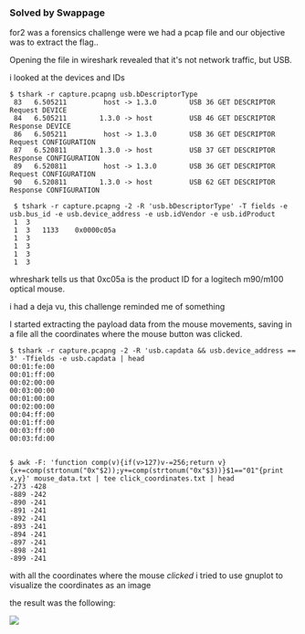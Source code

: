 ### Solved by Swappage

for2 was a forensics challenge were we had a pcap file and our objective was to extract the flag..

Opening the file in wireshark revealed that it's not network traffic, but USB.

i looked at the devices and IDs

    $ tshark -r capture.pcapng usb.bDescriptorType
     83   6.505211         host -> 1.3.0        USB 36 GET DESCRIPTOR Request DEVICE
     84   6.505211        1.3.0 -> host         USB 46 GET DESCRIPTOR Response DEVICE
     86   6.505211         host -> 1.3.0        USB 36 GET DESCRIPTOR Request CONFIGURATION
     87   6.520811        1.3.0 -> host         USB 37 GET DESCRIPTOR Response CONFIGURATION
     89   6.520811         host -> 1.3.0        USB 36 GET DESCRIPTOR Request CONFIGURATION
     90   6.520811        1.3.0 -> host         USB 62 GET DESCRIPTOR Response CONFIGURATION

     $ tshark -r capture.pcapng -2 -R 'usb.bDescriptorType' -T fields -e usb.bus_id -e usb.device_address -e usb.idVendor -e usb.idProduct
     1	3		
     1	3	1133	0x0000c05a
     1	3		
     1	3		
     1	3		
     1	3		

whreshark tells us that 0xc05a is the product ID for a logitech m90/m100 optical mouse.

i had a deja vu, this challenge reminded me of something

I started extracting the payload data from the mouse movements, saving in a file all the coordinates where the mouse button was clicked.

    $ tshark -r capture.pcapng -2 -R 'usb.capdata && usb.device_address == 3' -Tfields -e usb.capdata | head
    00:01:fe:00
    00:01:ff:00
    00:02:00:00
    00:03:00:00
    00:01:00:00
    00:02:00:00
    00:04:ff:00
    00:01:ff:00
    00:03:ff:00
    00:03:fd:00


    $ awk -F: 'function comp(v){if(v>127)v-=256;return v}{x+=comp(strtonum("0x"$2));y+=comp(strtonum("0x"$3))}$1=="01"{print x,y}' mouse_data.txt | tee click_coordinates.txt | head
    -273 -428
    -889 -242
    -890 -241
    -891 -241
    -892 -241
    -893 -241
    -894 -241
    -897 -241
    -898 -241
    -899 -241

with all the coordinates where the mouse *clicked* i tried to use gnuplot to visualize the coordinates as an image

the result was the following:

![](/images/2016/google-ctf/for2/flag.png)
